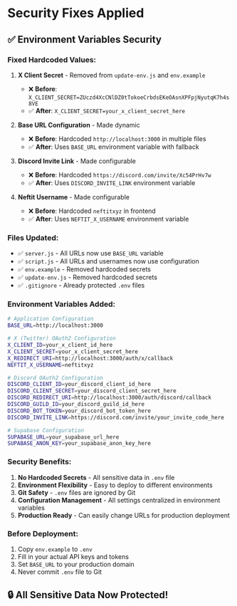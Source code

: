 # Security Fixes Applied

## ✅ **Environment Variables Security**

### **Fixed Hardcoded Values:**

1. **X Client Secret** - Removed from `update-env.js` and `env.example`
   - ❌ **Before**: `X_CLIENT_SECRET=ZUczd4XcCNlDZ0tTokoeCrbdsEKeOAsnXPFpjNyutqK7h4s8VE`
   - ✅ **After**: `X_CLIENT_SECRET=your_x_client_secret_here`

2. **Base URL Configuration** - Made dynamic
   - ❌ **Before**: Hardcoded `http://localhost:3000` in multiple files
   - ✅ **After**: Uses `BASE_URL` environment variable with fallback

3. **Discord Invite Link** - Made configurable
   - ❌ **Before**: Hardcoded `https://discord.com/invite/Xc54PrHv7w`
   - ✅ **After**: Uses `DISCORD_INVITE_LINK` environment variable

4. **Neftit Username** - Made configurable
   - ❌ **Before**: Hardcoded `neftitxyz` in frontend
   - ✅ **After**: Uses `NEFTIT_X_USERNAME` environment variable

### **Files Updated:**

- ✅ `server.js` - All URLs now use `BASE_URL` variable
- ✅ `script.js` - All URLs and usernames now use configuration
- ✅ `env.example` - Removed hardcoded secrets
- ✅ `update-env.js` - Removed hardcoded secrets
- ✅ `.gitignore` - Already protected `.env` files

### **Environment Variables Added:**

```bash
# Application Configuration
BASE_URL=http://localhost:3000

# X (Twitter) OAuth2 Configuration
X_CLIENT_ID=your_x_client_id_here
X_CLIENT_SECRET=your_x_client_secret_here
X_REDIRECT_URI=http://localhost:3000/auth/x/callback
NEFTIT_X_USERNAME=neftitxyz

# Discord OAuth2 Configuration
DISCORD_CLIENT_ID=your_discord_client_id_here
DISCORD_CLIENT_SECRET=your_discord_client_secret_here
DISCORD_REDIRECT_URI=http://localhost:3000/auth/discord/callback
DISCORD_GUILD_ID=your_discord_guild_id_here
DISCORD_BOT_TOKEN=your_discord_bot_token_here
DISCORD_INVITE_LINK=https://discord.com/invite/your_invite_code_here

# Supabase Configuration
SUPABASE_URL=your_supabase_url_here
SUPABASE_ANON_KEY=your_supabase_anon_key_here
```

### **Security Benefits:**

1. **No Hardcoded Secrets** - All sensitive data in `.env` file
2. **Environment Flexibility** - Easy to deploy to different environments
3. **Git Safety** - `.env` files are ignored by Git
4. **Configuration Management** - All settings centralized in environment variables
5. **Production Ready** - Can easily change URLs for production deployment

### **Before Deployment:**

1. Copy `env.example` to `.env`
2. Fill in your actual API keys and tokens
3. Set `BASE_URL` to your production domain
4. Never commit `.env` file to Git

## 🔒 **All Sensitive Data Now Protected!**
